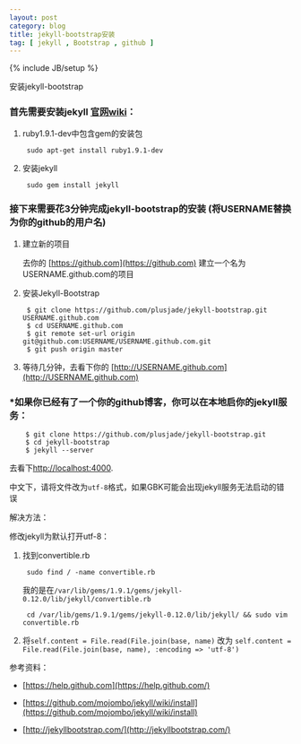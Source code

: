 ```yaml
---
layout: post
category: blog
title: jekyll-bootstrap安装
tag: [ jekyll , Bootstrap , github ]
---
```

{% include JB/setup %}

安装jekyll-bootstrap

### 首先需要安装jekyll  [官网wiki](https://github.com/mojombo/jekyll/wiki/install)：

1. ruby1.9.1-dev中包含gem的安装包

        sudo apt-get install ruby1.9.1-dev

2. 安装jekyll

        sudo gem install jekyll

### 接下来需要花3分钟完成jekyll-bootstrap的安装 (将USERNAME替换为你的github的用户名)


1. 建立新的项目

    去你的 [https://github.com](https://github.com) 建立一个名为USERNAME.github.com的项目

2. 安装Jekyll-Bootstrap

        $ git clone https://github.com/plusjade/jekyll-bootstrap.git USERNAME.github.com
        $ cd USERNAME.github.com
        $ git remote set-url origin git@github.com:USERNAME/USERNAME.github.com.git
        $ git push origin master

3. 等待几分钟，去看下你的 [http://USERNAME.github.com](http://USERNAME.github.com)

### *如果你已经有了一个你的github博客，你可以在本地启你的jekyll服务：

        $ git clone https://github.com/plusjade/jekyll-bootstrap.git
        $ cd jekyll-bootstrap
        $ jekyll --server

去看下[http://localhost:4000](http://localhost:4000).

中文下，请将文件改为`utf-8`格式，如果GBK可能会出现jekyll服务无法启动的错误

解决方法：

修改jekyll为默认打开utf-8：

1. 找到convertible.rb

        sudo find / -name convertible.rb

    我的是在`/var/lib/gems/1.9.1/gems/jekyll-0.12.0/lib/jekyll/convertible.rb`

        cd /var/lib/gems/1.9.1/gems/jekyll-0.12.0/lib/jekyll/ && sudo vim convertible.rb

2. 将`self.content = File.read(File.join(base, name)` 改为 `self.content = File.read(File.join(base, name), :encoding => 'utf-8')`

参考资料：

- [https://help.github.com](https://help.github.com/)

- [https://github.com/mojombo/jekyll/wiki/install](https://github.com/mojombo/jekyll/wiki/install)

- [http://jekyllbootstrap.com/](http://jekyllbootstrap.com/)

